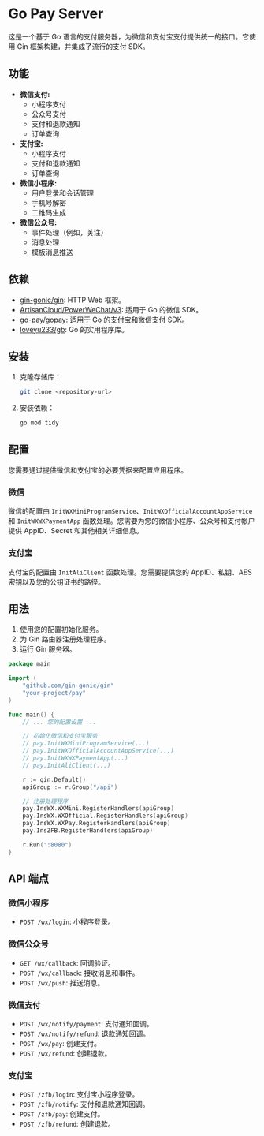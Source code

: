 # Go Pay Server

这是一个基于 Go 语言的支付服务器，为微信和支付宝支付提供统一的接口。它使用 Gin 框架构建，并集成了流行的支付 SDK。

## 功能

- **微信支付:**
  - 小程序支付
  - 公众号支付
  - 支付和退款通知
  - 订单查询
- **支付宝:**
  - 小程序支付
  - 支付和退款通知
  - 订单查询
- **微信小程序:**
  - 用户登录和会话管理
  - 手机号解密
  - 二维码生成
- **微信公众号:**
  - 事件处理（例如，关注）
  - 消息处理
  - 模板消息推送

## 依赖

- [gin-gonic/gin](https://github.com/gin-gonic/gin): HTTP Web 框架。
- [ArtisanCloud/PowerWeChat/v3](https://github.com/ArtisanCloud/PowerWeChat): 适用于 Go 的微信 SDK。
- [go-pay/gopay](https://github.com/go-pay/gopay): 适用于 Go 的支付宝和微信支付 SDK。
- [loveyu233/gb](https://github.com/loveyu233/gb): Go 的实用程序库。

## 安装

1.  克隆存储库：
    ```bash
    git clone <repository-url>
    ```
2.  安装依赖：
    ```bash
    go mod tidy
    ```

## 配置

您需要通过提供微信和支付宝的必要凭据来配置应用程序。

### 微信

微信的配置由 `InitWXMiniProgramService`、`InitWXOfficialAccountAppService` 和 `InitWXWXPaymentApp` 函数处理。您需要为您的微信小程序、公众号和支付帐户提供 AppID、Secret 和其他相关详细信息。

### 支付宝

支付宝的配置由 `InitAliClient` 函数处理。您需要提供您的 AppID、私钥、AES 密钥以及您的公钥证书的路径。

## 用法

1.  使用您的配置初始化服务。
2.  为 Gin 路由器注册处理程序。
3.  运行 Gin 服务器。

```go
package main

import (
	"github.com/gin-gonic/gin"
	"your-project/pay"
)

func main() {
	// ... 您的配置设置 ...

	// 初始化微信和支付宝服务
	// pay.InitWXMiniProgramService(...)
	// pay.InitWXOfficialAccountAppService(...)
	// pay.InitWXWXPaymentApp(...)
	// pay.InitAliClient(...)

	r := gin.Default()
	apiGroup := r.Group("/api")

	// 注册处理程序
	pay.InsWX.WXMini.RegisterHandlers(apiGroup)
	pay.InsWX.WXOfficial.RegisterHandlers(apiGroup)
	pay.InsWX.WXPay.RegisterHandlers(apiGroup)
	pay.InsZFB.RegisterHandlers(apiGroup)

	r.Run(":8080")
}
```

## API 端点

### 微信小程序

- `POST /wx/login`: 小程序登录。

### 微信公众号

- `GET /wx/callback`: 回调验证。
- `POST /wx/callback`: 接收消息和事件。
- `POST /wx/push`: 推送消息。

### 微信支付

- `POST /wx/notify/payment`: 支付通知回调。
- `POST /wx/notify/refund`: 退款通知回调。
- `POST /wx/pay`: 创建支付。
- `POST /wx/refund`: 创建退款。

### 支付宝

- `POST /zfb/login`: 支付宝小程序登录。
- `POST /zfb/notify`: 支付和退款通知回调。
- `POST /zfb/pay`: 创建支付。
- `POST /zfb/refund`: 创建退款。